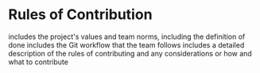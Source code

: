 # Rules of Contribution

includes the project's values and team norms, including the definition of done
includes the Git workflow that the team follows
includes a detailed description of the rules of contributing and any considerations or how and what to contribute
